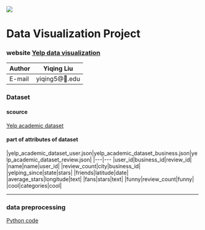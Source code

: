 ![](https://ws1.sinaimg.cn/large/006tNbRwly1fvh59oez3dj304t04uaap.jpg)
# Data Visualization Project

### website [Yelp data visualization](taviz2018.web.illinois.edu)  

|Author|Yiqing Liu|
|---|---
|E-mail|yiqing5@:corn:.edu


### Dataset
#### scource

[Yelp academic dataset](https://www.kaggle.com/yelp-dataset/yelp-dataset)  

#### part of attributes of dataset

|yelp_academic_dataset_user.json|yelp_academic_dataset_business.json|yelp_academic_dataset_review.json|
|---|---
|user_id|business_id|review_id|
|name|name|user_id|
|review_count|city|business_id|
|yelping_since|state|stars|
|friends|latitude|date|
|average_stars|longitude|text|
|fans|stars|text|
|funny|review_count|funny|
|cool|categories|cool|



****

### data preprocessing
 [Python code]()  

